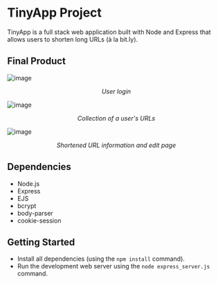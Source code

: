 # TinyApp Project

TinyApp is a full stack web application built with Node and Express that allows users to shorten long URLs (à la bit.ly).

## Final Product

![image](https://user-images.githubusercontent.com/62153327/169414159-20c6854d-4b6e-424f-ba3a-348de422197c.png)

<center><i>User login</i></center>

![image](https://user-images.githubusercontent.com/62153327/169413904-0f367489-9f09-4e15-9ed9-1ad5b6b57162.png)

<center><i>Collection of a user's URLs</i></center>

![image](https://user-images.githubusercontent.com/62153327/169414030-bc23cd58-e48c-43d3-b0eb-b98627f7c4e5.png)

<center><i>Shortened URL information and edit page</i></center>

## Dependencies

- Node.js
- Express
- EJS
- bcrypt
- body-parser
- cookie-session


## Getting Started

- Install all dependencies (using the `npm install` command).
- Run the development web server using the `node express_server.js` command.
